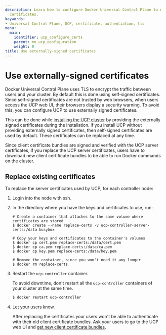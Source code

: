```yaml
---
description: Learn how to configure Docker Universal Control Plane to use your own
  certificates.
keywords:
- Universal Control Plane, UCP, certificate, authentiation, tls
menu:
  main:
    identifier: ucp_configure_certs
    parent: mn_ucp_configuration
    weight: 0
title: Use externally-signed certificates
---
```


# Use externally-signed certificates

Docker Universal Control Plane uses TLS to encrypt the traffic between users
and your cluster. By default this is done using self-signed certificates.
Since self-signed certificates are not trusted by web browsers, when users
access the UCP web UI, their browsers display a security warning. To avoid this,
you can configure UCP to use externally signed certificates.

This can be done while
[installing the UCP cluster](../installation/install-production.md) by
providing the externally signed certificates during the installation.
If you install UCP without providing externally signed certificates, then
self-signed certificates are used by default. These certificates can be replaced
at any time.

Since client certificate bundles are signed and verified with the UCP server
certificates, if you replace the UCP server certificates, users have to
download new client certificate bundles to be able to run Docker commands on
the cluster.

## Replace existing certificates

To replace the server certificates used by UCP, for each controller node:

1.  Login into the node with ssh.
2.  In the directory where you have the keys and certificates to use, run:

    ```none
    # Create a container that attaches to the same volume where certificates are stored
    $ docker create --name replace-certs -v ucp-controller-server-certs:/data busybox

    # Copy your keys and certificates to the container's volumes
    $ docker cp cert.pem replace-certs:/data/cert.pem
    $ docker cp ca.pem replace-certs:/data/ca.pem
    $ docker cp key.pem replace-certs:/data/key.pem

    # Remove the container, since you won't need it any longer
    $ docker rm replace-certs
    ```


3.  Restart the `ucp-controller` container.

    To avoid downtime, don't restart all the `ucp-controller` containers of
    your cluster at the same time.

    ```bash
    $ docker restart ucp-controller
    ```

4.  Let your users know.

    After replacing the certificates your users won't be able to authenticate
    with their old client certificate bundles. Ask your users to go to the UCP
    web UI and [get new client certificate bundles](../access-ucp/cli-based-access.md).

